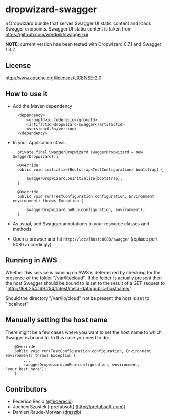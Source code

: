 dropwizard-swagger
==================

a Dropwizard bundle that serves Swagger UI static content and loads Swagger endpoints. Swagger UI static content is taken from https://github.com/wordnik/swagger-ui

__NOTE__: current version has been tested with Dropwizard 0.7.1 and Swagger 1.3.2


License
-------

http://www.apache.org/licenses/LICENSE-2.0


How to use it
-------------

* Add the Maven dependency

        <dependency>
            <groupId>io.federecio</groupId>
            <artifactId>dropwizard-swagger</artifactId>
            <version>0.5</version>
        </dependency>


* In your Application class:

		private final SwaggerDropwizard swaggerDropwizard = new SwaggerDropwizard();

		@Override
		public void initialize(Bootstrap<TestConfiguration> bootstrap) {
		    ...
			swaggerDropwizard.onInitialize(bootstrap);
		}

		@Override
		public void run(TestConfiguration configuration, Environment environment) throws Exception {
		    ...
			swaggerDropwizard.onRun(configuration, environment);
		}

* As usual, add Swagger annotations to your resource classes and methods


* Open a browser and hit `http://localhost:8080/swagger` (replace port 8080 accordingly)


Running in AWS
--------------

Whether this service is running on AWS is determined by checking for the presence of the folder "/var/lib/cloud". If the folder is actually present then the host Swagger should be bound to is set to the result of a GET request to "http://169.254.169.254/latest/meta-data/public-hostname/".

Should the directory "/var/lib/cloud" not be present the host is set to "localhost"


Manually setting the host name
------------------------------

There might be a few cases where you want to set the host name to which Swagger is bound to. In this case you need to do:

		@Override
		public void run(TestConfiguration configuration, Environment environment) throws Exception {
		    ...
			swaggerDropwizard.onRun(configuration, environment, "your_host_here");
		}

Contributors
------------

* Federico Recio ([@federecio](http://twitter.com/federecio))
* Jochen Szostek ([prefabsoft] (http://prefabsoft.com))
* Damien Raude-Morvan ([drazzib](https://github.com/drazzib))
